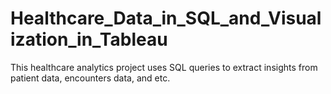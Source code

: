 # Healthcare_Data_in_SQL_and_Visualization_in_Tableau
This healthcare analytics project uses SQL queries to extract insights from patient data, encounters data, and etc.
